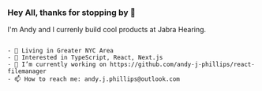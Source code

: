 ### Hey All, thanks for stopping by 🎉

I'm Andy and I currenly build cool products at Jabra Hearing.

````

- 📍 Living in Greater NYC Area
- 🚀 Interested in TypeScript, React, Next.js
- 🔭 I’m currently working on https://github.com/andy-j-phillips/react-filemanager
- 📫 How to reach me: andy.j.phillips@outlook.com

